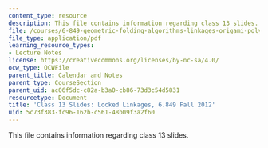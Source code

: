 ```yaml
---
content_type: resource
description: This file contains information regarding class 13 slides.
file: /courses/6-849-geometric-folding-algorithms-linkages-origami-polyhedra-fall-2012/5c73f383fc96162bc56148b09f3a2f60_MIT6_849F12_slidesC13.pdf
file_type: application/pdf
learning_resource_types:
- Lecture Notes
license: https://creativecommons.org/licenses/by-nc-sa/4.0/
ocw_type: OCWFile
parent_title: Calendar and Notes
parent_type: CourseSection
parent_uid: ac06f5dc-c82a-b3a0-cb86-73d3c54d5831
resourcetype: Document
title: 'Class 13 Slides: Locked Linkages, 6.849 Fall 2012'
uid: 5c73f383-fc96-162b-c561-48b09f3a2f60
---
```

This file contains information regarding class 13 slides.